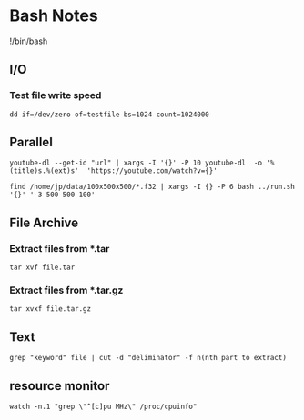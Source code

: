 # Bash Notes

!/bin/bash

## I/O

### Test file write speed 
`dd if=/dev/zero of=testfile bs=1024 count=1024000`


## Parallel
`youtube-dl --get-id "url" | xargs -I '{}' -P 10 youtube-dl  -o '%(title)s.%(ext)s'  'https://youtube.com/watch?v={}'`

`find /home/jp/data/100x500x500/*.f32 | xargs -I {} -P 6 bash ../run.sh '{}' '-3 500 500 100'`

## File Archive 

### Extract files from *.tar
```tar xvf file.tar```

### Extract files from *.tar.gz
```tar xvxf file.tar.gz```

## Text 

`grep "keyword" file | cut -d "deliminator" -f n(nth part to extract)`

## resource monitor

`watch -n.1 "grep \"^[c]pu MHz\" /proc/cpuinfo"`
